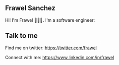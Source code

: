 ## Frawel Sanchez

Hi! I'm Frawel 🙋🏽‍♂️. I'm a software engineer:


## Talk to me
Find me on twitter: https://twitter.com/frawel

Connect with me: https://www.linkedin.com/in/frawel
